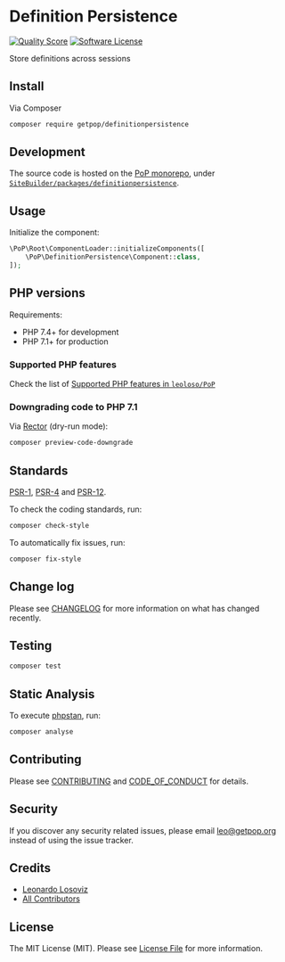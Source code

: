 # Definition Persistence

<!-- [![Build Status][ico-travis]][link-travis] -->
[![Quality Score][ico-code-quality]][link-code-quality]
[![Software License][ico-license]](LICENSE.md)

<!--
[![Latest Version on Packagist][ico-version]][link-packagist]
[![Coverage Status][ico-scrutinizer]][link-scrutinizer]
[![Total Downloads][ico-downloads]][link-downloads]
-->

Store definitions across sessions

## Install

Via Composer

``` bash
composer require getpop/definitionpersistence
```

## Development

The source code is hosted on the [PoP monorepo](https://github.com/leoloso/PoP), under [`SiteBuilder/packages/definitionpersistence`](https://github.com/leoloso/PoP/tree/master/layers/SiteBuilder/packages/definitionpersistence).

## Usage

Initialize the component:

``` php
\PoP\Root\ComponentLoader::initializeComponents([
    \PoP\DefinitionPersistence\Component::class,
]);
```

## PHP versions

Requirements:

- PHP 7.4+ for development
- PHP 7.1+ for production

### Supported PHP features

Check the list of [Supported PHP features in `leoloso/PoP`](https://github.com/leoloso/PoP/#supported-php-features)

### Downgrading code to PHP 7.1

Via [Rector](https://github.com/rectorphp/rector) (dry-run mode):

```bash
composer preview-code-downgrade
```

## Standards

[PSR-1](https://www.php-fig.org/psr/psr-1), [PSR-4](https://www.php-fig.org/psr/psr-4) and [PSR-12](https://www.php-fig.org/psr/psr-12).

To check the coding standards, run:

``` bash
composer check-style
```

To automatically fix issues, run:

``` bash
composer fix-style
```

## Change log

Please see [CHANGELOG](CHANGELOG.md) for more information on what has changed recently.

## Testing

``` bash
composer test
```

## Static Analysis

To execute [phpstan](https://github.com/phpstan/phpstan), run:

``` bash
composer analyse
```

## Contributing

Please see [CONTRIBUTING](CONTRIBUTING.md) and [CODE_OF_CONDUCT](CODE_OF_CONDUCT.md) for details.

## Security

If you discover any security related issues, please email leo@getpop.org instead of using the issue tracker.

## Credits

- [Leonardo Losoviz][link-author]
- [All Contributors][link-contributors]

## License

The MIT License (MIT). Please see [License File](LICENSE.md) for more information.

[ico-version]: https://img.shields.io/packagist/v/getpop/definitionpersistence.svg?style=flat-square
[ico-license]: https://img.shields.io/badge/license-MIT-brightgreen.svg?style=flat-square
[ico-travis]: https://img.shields.io/travis/getpop/definitionpersistence/master.svg?style=flat-square
[ico-scrutinizer]: https://img.shields.io/scrutinizer/coverage/g/getpop/definitionpersistence.svg?style=flat-square
[ico-code-quality]: https://img.shields.io/scrutinizer/g/getpop/definitionpersistence.svg?style=flat-square
[ico-downloads]: https://img.shields.io/packagist/dt/getpop/definitionpersistence.svg?style=flat-square

[link-packagist]: https://packagist.org/packages/getpop/definitionpersistence
[link-travis]: https://travis-ci.org/getpop/definitionpersistence
[link-scrutinizer]: https://scrutinizer-ci.com/g/getpop/definitionpersistence/code-structure
[link-code-quality]: https://scrutinizer-ci.com/g/getpop/definitionpersistence
[link-downloads]: https://packagist.org/packages/getpop/definitionpersistence
[link-author]: https://github.com/leoloso
[link-contributors]: ../../../../../../contributors
